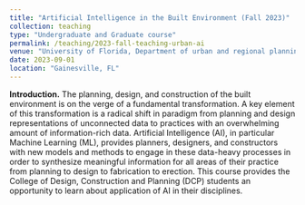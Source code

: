 ```yaml
---
title: "Artificial Intelligence in the Built Environment (Fall 2023)"
collection: teaching
type: "Undergraduate and Graduate course"
permalink: /teaching/2023-fall-teaching-urban-ai
venue: "University of Florida, Department of urban and regional planning"
date: 2023-09-01
location: "Gainesville, FL"
---
```


**Introduction.** The planning, design, and construction of the built environment is on the verge of a fundamental transformation. A key element of this transformation is a radical shift in paradigm from planning and design representations of unconnected data to practices with an overwhelming amount of information-rich data. Artificial Intelligence (AI), in particular Machine Learning (ML), provides planners, designers, and constructors with new models and methods to engage in these data-heavy processes in order to synthesize meaningful information for all areas of their practice from planning to design to fabrication to erection. This course provides the College of Design, Construction and Planning (DCP) students an opportunity to learn about application of AI in their disciplines.
